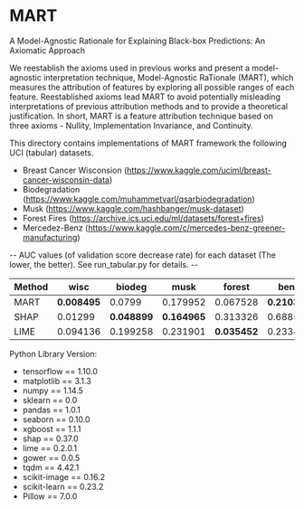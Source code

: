 # MART
A Model-Agnostic Rationale for Explaining Black-box Predictions: An Axiomatic Approach

We reestablish the axioms used in previous works and present a model-agnostic interpretation technique, Model-Agnostic RaTionale (MART), which measures the attribution of features by exploring all possible ranges of each feature. Reestablished axioms lead MART to avoid potentially misleading interpretations of previous attribution methods and to provide a theoretical justification. In short, MART is a feature attribution technique based on three axioms - Nullity, Implementation Invariance, and Continuity.

This directory contains implementations of MART framework the following UCI (tabular) datasets.
 - Breast Cancer Wisconsion (https://www.kaggle.com/uciml/breast-cancer-wisconsin-data)
 - Biodegradation (https://www.kaggle.com/muhammetvarl/qsarbiodegradation)
 - Musk (https://www.kaggle.com/hashbanger/musk-dataset) 
 - Forest Fires (https://archive.ics.uci.edu/ml/datasets/forest+fires)
 - Mercedez-Benz (https://www.kaggle.com/c/mercedes-benz-greener-manufacturing)

-- AUC values (of validation score decrease rate) for each dataset (The lower, the better). See run_tabular.py for details. --

|Method|wisc    |biodeg  |musk    |forest  |benz    |Average |
|------|--------|--------|--------|--------|--------|--------|
|MART  |**0.008495**|0.0799  |0.179952|0.067528|**0.210325**|**0.5462**|
|SHAP  |0.01299 |**0.048899**|**0.164965**|0.313326|0.688504|1.228684|
|LIME  |0.094136|0.199258|0.231901|**0.035452**|0.233401|0.794148|


Python Library Version:
- tensorflow == 1.10.0
- matplotlib == 3.1.3
- numpy == 1.14.5
- sklearn == 0.0
- pandas == 1.0.1
- seaborn == 0.10.0
- xgboost == 1.1.1
- shap == 0.37.0
- lime == 0.2.0.1
- gower == 0.0.5
- tqdm == 4.42.1
- scikit-image == 0.16.2
- scikit-learn == 0.23.2
- Pillow == 7.0.0
